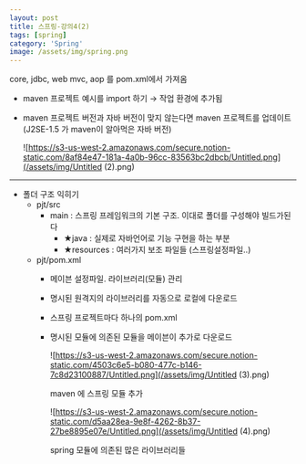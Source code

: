 ```yaml
---
layout: post
title: 스프링-강의4(2)
tags: [spring]
category: 'Spring'
image: /assets/img/spring.png
---
```


core, jdbc, web mvc, aop 를 pom.xml에서 가져옴

- maven 프로젝트 예시를 import 하기 → 작업 환경에 추가됨
- maven 프로젝트 버전과 자바 버전이 맞지 않는다면 maven 프로젝트를 업데이트 (J2SE-1.5 가 maven이 알아먹은 자바 버전)

    ![https://s3-us-west-2.amazonaws.com/secure.notion-static.com/8af84e47-181a-4a0b-96cc-83563bc2dbcb/Untitled.png](/assets/img/Untitled (2).png)

---

- 폴더 구조 익히기
    - pjt/src
        - main : 스프링 프레임워크의 기본 구조. 이대로 폴더를 구성해야 빌드가된다
            - ★java : 실제로 자바언어로 기능 구현을 하는 부분
            - ★resources : 여러가지 보조 파일들 (스프링설정파일..)
    - pjt/pom.xml
        - 메이븐 설정파일. 라이브러리(모듈) 관리
        - 명시된 원격지의 라이브러리를 자동으로 로컬에 다운로드
        - 스프링 프로젝트마다 하나의 pom.xml
        - 명시된 모듈에 의존된 모듈을 메이븐이 추가로 다운로드

            ![https://s3-us-west-2.amazonaws.com/secure.notion-static.com/4503c6e5-b080-477c-b146-7c8d23100887/Untitled.png](/assets/img/Untitled (3).png)

            maven 에 스프링 모듈 추가

            ![https://s3-us-west-2.amazonaws.com/secure.notion-static.com/d5aa28ea-9e8f-4262-8b37-27be8895e07e/Untitled.png](/assets/img/Untitled (4).png)

            spring 모듈에 의존된 많은 라이브러리들